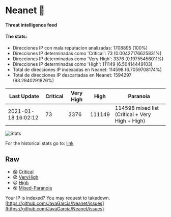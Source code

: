 # Neanet :hocho:
#### Threat intelligence feed
#### The stats:

- Direcciones IP con mala reputacion analizadas: 1708895 (100%)
- Direcciones IP determinadas como 'Critical':  73 (0.00427176625831%)
- Direcciones IP determinadas como 'Very High':  3376 (0.19755456011%)
- Direcciones IP determinadas como 'High':  111149 (6.50414449103)
- Total de direcciones IP indexadas en Neanet:  114598 (6.7059708174%)
- Total de direcciones IP descartadas en Neanet:  1594297 (93.2940291826%)

| Last Update | Critical | Very High | High | Paranoia |
| --- | --- | --- | --- | --- |
| 2021-01-18 16:02:12 | 73 | 3376 | 111149 | 114598 mixed list (Critical + Very High + High)|

![Stats](https://docs.google.com/spreadsheets/d/e/2PACX-1vSnaNMIXVabIpDJjufMlzH7poXnshF3mgd8Is1g9ytUEzVsP5my4Trn8f-xkoLLQ38xpL3HtmUexLo6/pubchart?oid=501124687&format=image)

For the historical stats go to: [link](/stats.csv)
## Raw
- :scream: [Critical](https://raw.githubusercontent.com/JavaGarcia/Neanet/master/blacklists/neanet_critical.txt)
- :fearful: [VeryHigh](https://raw.githubusercontent.com/JavaGarcia/Neanet/master/blacklists/neanet_veryHigh.txtt)
- :frowning: [High](https://raw.githubusercontent.com/JavaGarcia/Neanet/master/blacklists/neanet_high.txt)
- :dizzy_face: [Mixed-Paranoia](https://raw.githubusercontent.com/JavaGarcia/Neanet/master/blacklists/neanet_all.txt)


Your IP is indexed? You may request to takedown. [https://github.com/JavaGarcia/Neanet/issues](https://github.com/JavaGarcia/Neanet/issues)





































































































































































































































































































































































































































































































































































































































































































































































































































































































































































































































































































































































































































































































































































































































































































































































































































































































































































































































































































































































































































































































































































































































































































































































































































































































































































































































































































































































































































































































































































































































































































































































































































































































































































































































































































































































































































































































































